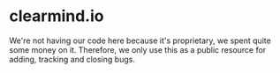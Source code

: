 # clearmind.io

We're not having our code here because it's proprietary, we spent quite some money on it.
Therefore, we only use this as a public resource for adding, tracking and closing bugs.
